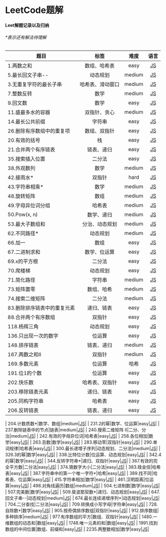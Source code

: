 # LeetCode题解
#### Leet解题记录以及归纳

###### *表示还有解法待理解
| 题目 |标签| 难度 | 语言 |
| ---- |:---:| :---: | :---: |
| 1.两数之和|数组、哈希表|easy|[JS](easy/two-sum.js)|
| 5.最长回文子串--|动态规划|medium| [JS](medium/longest-palindromic-substring.js)|
| 3.无重复字符的最长子串|哈希表、滑动窗口|medium| [JS](medium/longest-substring-without-repeating-characters.js)|
| 7.整数反转|数学|medium| [JS](medium/reverse-integer.js)|
| 9.回文数|数学|easy|[JS](easy/palindrome-number.js)|
| 11.盛最多水的容器|双指针、贪心|medium| [JS](medium/container-with-most-water.js)|
| 14.最长公共前缀|字符串|easy|[JS](easy/longest-common-prefix.js)|
| 26.删除有序数组中的重复项|数组、双指针|easy|[JS](easy/remove-duplicates-from-sorted-array.js)|
| 20.有效的括号|栈|easy|[JS](easy/valid-parentheses.js)|
| 21.合并两个有序链表|链表、递归|easy|[JS](easy/merge-two-sorted-lists.js)|
| 35.搜索插入位置|二分法|easy|[JS](easy/search-insert-position.js)|
| 38.外观数列|数学|medium|[JS](medium/count-and-say.js)|
| 42.接雨水*|双指针|hard|[JS](hard/trapping-rain-water.js)|
| 43.字符串相乘*|数学|medium|[JS](medium/multiply-strings.js)|
| 48.旋转矩阵|数组|medium|[JS](medium/rotate-image.js)|
| 49.字母异位词分组|哈希表|medium|[JS](medium/group-anagrams.js)|
| 50.Pow(x, n)|数学、递归|medium|[JS](medium/powx-n.js)|
| 53.最大子数组和|分治、动态规划|medium|[JS](medium/maximum-subarray.js)|
| 62.不同路径*|动态规划|medium|[JS](medium/unique-paths.js)|
| 66.加一|数组|easy|[JS](easy/plus-one.js)|
| 67.二进制求和|数学、位运算|easy|[JS](easy/add-binary.js)|
| 69.x的平方根|二分法|easy|[JS](easy/sqrtx.js)|
| 70.爬楼梯|动态规划|easy|[JS](easy/climbing-stairs.js)|
| 71.简化路径|字符串|medium|[JS](medium/simplify-path.js)|
| 73.矩阵置零|数组、哈希|medium|[JS](medium/set-matrix-zeroes.js)|
| 74.搜索二维矩阵|二分法|medium|[JS](medium/search-a-2d-matrix.js)|
| 83.删除排序链表中的重复元素|递归、链表|easy|[JS](easy/remove-duplicates-from-sorted-list.js)|
| 88.合并两个有序数组|双指针|easy|[JS](easy/merge-sorted-array.js)|
| 118.杨辉三角|动态规划|easy|[JS](easy/pascals-triangle.js)|
| 136.只出现一次的数字|位运算|easy|[JS](easy/single-number.js)|
| 148.排序链表|链表、递归|medium|[JS](medium/sort-list.js)|
| 167.两数之和II|双指针|medium|[JS](medium/two-sum-ii-input-array-is-sorted.js)|
| 169.多数元素|位运算|哈希|[JS](easy/majority-element.js)|
| 191.位1的个数|位运算|easy|[JS](easy/number-of-1-bits.js)|
| 202.快乐数|哈希表、双指针|easy|[JS](easy/happy-number.js)|
| 203.移除链表元素|递归、链表|easy|[JS](easy/remove-linked-list-elements.js)|
| 205.同构字符串|哈希表|easy|[JS](easy/isomorphic-strings.js)|
| 206.反转链表|链表、递归|easy|[JS](easy/reverse-linked-list.js)|

| 204.计数质数*|数学、数组|medium|[JS](medium/count-primes.js)|
| 231.2的幂|数学、位运算|easy|[JS](easy/power-of-two.js)|
| 237.删除链表中的节点|链表|medium|[JS](medium/delete-node-in-a-linked-list.js)|
| 240.搜索二维矩阵 II|二分、分治|medium|[JS](medium/search-a-2d-matrix-ii.js)|
| 242.有效的字母异位词|哈希表|easy|[JS](easy/valid-anagram.js)|
| 258.各位相加|数学|easy|[JS](easy/add-digits.js)|
| 263.丑数|数学|easy|[JS](easy/ugly-number.js)|
| 283.移动零|双指针|easy|[JS](easy/move-zeroes.js)|
| 290.单词规律|哈希表|easy|[JS](easy/word-pattern.js)|
| 300.最长递增子序列|动态规划、二分法|medium|[JS](medium/longest-increasing-subsequence.js)|
| 326.3的幂|数学|easy|[JS](easy/power-of-three.js)|
| 338.比特位计数|位运算、动态规划|easy|[JS](easy/counting-bits.js)|
| 342.4的幂|数学|easy|[JS](easy/power-of-four.js)|
| 344.反转字符串*|递归、双指针|easy|[JS](easy/reverse-string.js)|
| 367.有效的完全平方数|二分法|easy|[JS](easy/valid-perfect-square.js)|
| 374.猜数字大小|二分法|easy|[JS](easy/guess-number-higher-or-lower.js)|
| 383.赎金信|哈希表|easy|[JS](easy/ransom-note.js)|
| 387.字符串中的第一个唯一字符*|哈希|easy|[JS](easy/first-unique-character-in-a-string.js)|
| 389.找不同|哈希表、位运算|easy|[JS](easy/find-the-difference.js)|
| 415.字符串相加|数学|easy|[JS](easy/add-strings.js)|
| 461.汉明距离|位运算|easy|[JS](easy/hamming-distance.js)|
| 498.对角线遍历|数组|medium|[JS](medium/diagonal-traverse.js)|
| 504.七进制数|数学|easy|[JS](easy/base-7.js)|
| 507.完美数|数学|easy|[JS](easy/perfect-number.js)|
| 509.斐波那契数*|递归、动态规划|easy|[JS](easy/fibonacci-numbe.js)|
| 647.回文子串--|动态规划|medium|[JS](medium/palindromic-substrings.js)|
| 674.最长连续递增序列*|动态规划|easy|[JS](easy/longest-continuous-increasing-subsequence.js)|
| 704.二分查找|二分法|easy|[JS](easy/binary-search.js)|
| 709.转换成小写字母|字符串|easy|[JS](easy/to-lower-case.js)|
| 728.自除数*|数学|easy|[JS](easy/self-dividing-numbers.js)|
| 905.按奇偶排序数组|双指针|easy|[JS](easy/sort-array-by-parity.js)|
| 912.排序数组|多种排序|medium|[JS](medium/sort-an-array.js)|
| 977.有序数组的平方|数组、双指针|easy|[JS](easy/squares-of-a-sorted-array)|
| 1480.一维数组的动态和|数组|easy|[JS](easy/running-sum-of-1d-array.js)|
| 1748.唯一元素的和|数组|easy|[JS](easy/sum-of-unique-elements.js)|
| 1991.找到数组的中间位置|数组、前缀和|easy|[JS](easy/find-the-middle-index-in-array.js)|
| 2235.两整数相加|数学|easy|[JS](easy/add-two-integers.js)|

